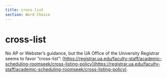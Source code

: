 ```yaml
---
title: cross-list
section: Word Choice
---
```

# cross-list


No AP or Webster’s guidance, but the UA Office of the University Registrar seems to favor “cross-list”: [https://registrar.ua.edu/faculty-staff/academic-scheduling-roomseek/cross-listing-policy](https://registrar.ua.edu/faculty-staff/academic-scheduling-roomseek/cross-listing-policy).